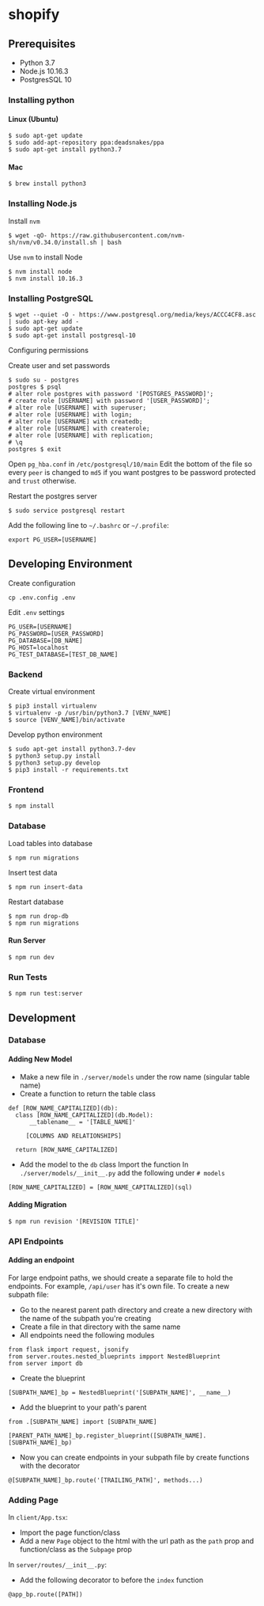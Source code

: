 # shopify

## Prerequisites
- Python 3.7
- Node.js 10.16.3
- PostgresSQL 10

### Installing python

#### Linux (Ubuntu)
```
$ sudo apt-get update
$ sudo add-apt-repository ppa:deadsnakes/ppa
$ sudo apt-get install python3.7
```

#### Mac
```
$ brew install python3
```


### Installing Node.js
Install `nvm` 
```
$ wget -qO- https://raw.githubusercontent.com/nvm-sh/nvm/v0.34.0/install.sh | bash
```

Use `nvm` to install Node
```
$ nvm install node
$ nvm install 10.16.3
```

### Installing PostgreSQL
```
$ wget --quiet -O - https://www.postgresql.org/media/keys/ACCC4CF8.asc | sudo apt-key add -
$ sudo apt-get update
$ sudo apt-get install postgresql-10
```

Configuring permissions

Create user and set passwords
```
$ sudo su - postgres
postgres $ psql
# alter role postgres with password '[POSTGRES_PASSWORD]';
# create role [USERNAME] with password '[USER_PASSWORD]';
# alter role [USERNAME] with superuser;
# alter role [USERNAME] with login;
# alter role [USERNAME] with createdb;
# alter role [USERNAME] with createrole;
# alter role [USERNAME] with replication;
# \q
postgres $ exit
```

Open `pg_hba.conf` in `/etc/postgresql/10/main`
Edit the bottom of the file so every `peer` is changed to `md5` if you want postgres to be password protected and `trust` otherwise.

Restart the postgres server
```
$ sudo service postgresql restart
```

Add the following line to `~/.bashrc` or `~/.profile`:
```
export PG_USER=[USERNAME]
```

## Developing Environment

Create configuration
```
cp .env.config .env
```

Edit `.env` settings
```
PG_USER=[USERNAME]
PG_PASSWORD=[USER_PASSWORD]
PG_DATABASE=[DB_NAME]
PG_HOST=localhost
PG_TEST_DATABASE=[TEST_DB_NAME]
```


### Backend
Create virtual environment
```
$ pip3 install virtualenv
$ virtualenv -p /usr/bin/python3.7 [VENV_NAME]
$ source [VENV_NAME]/bin/activate
```

Develop python environment
```
$ sudo apt-get install python3.7-dev
$ python3 setup.py install
$ python3 setup.py develop
$ pip3 install -r requirements.txt
```

### Frontend
```
$ npm install
```

### Database
Load tables into database
```
$ npm run migrations
```

Insert test data
```
$ npm run insert-data
```

Restart database
```
$ npm run drop-db
$ npm run migrations
```

#### Run Server
```
$ npm run dev
```

### Run Tests
```
$ npm run test:server
```


## Development

### Database
#### Adding New Model
- Make a new file in `./server/models` under the row name (singular table name)
- Create a function to return the table class
```
def [ROW_NAME_CAPITALIZED](db):
  class [ROW_NAME_CAPITALIZED](db.Model):
      __tablename__ = '[TABLE_NAME]'
      
     [COLUMNS AND RELATIONSHIPS]
     
  return [ROW_NAME_CAPITALIZED]
```
- Add the model to the `db` class
Import the function
In `./server/models/__init__.py` add the following under `# models`
```
[ROW_NAME_CAPITALIZED] = [ROW_NAME_CAPITALIZED](sql)
```

#### Adding Migration
```
$ npm run revision '[REVISION TITLE]'
```


### API Endpoints

#### Adding an endpoint
For large endpoint paths, we should create a separate file to hold the endpoints. For example, `/api/user` has it's own file.
To create a new subpath file:
- Go to the nearest parent path directory and create a new directory with the name of the subpath you're creating
- Create a file in that directory with the same name
- All endpoints need the following modules
```
from flask import request, jsonify
from server.routes.nested_blueprints impport NestedBlueprint
from server import db
```
- Create the blueprint
```
[SUBPATH_NAME]_bp = NestedBlueprint('[SUBPATH_NAME]', __name__)
```
- Add the blueprint to your path's parent
```
from .[SUBPATH_NAME] import [SUBPATH_NAME]

[PARENT_PATH_NAME]_bp.register_blueprint([SUBPATH_NAME].[SUBPATH_NAME]_bp)
```
- Now you can create endpoints in your subpath file by create functions with the decorator
```
@[SUBPATH_NAME]_bp.route('[TRAILING_PATH]', methods...)
```

### Adding Page
In `client/App.tsx`:
- Import the page function/class
- Add a new `Page` object to the html with the url path as the `path` prop and function/class as the `Subpage` prop

In `server/routes/__init__.py`:
- Add the following decorator to before the `index` function
```
@app_bp.route([PATH])
```
